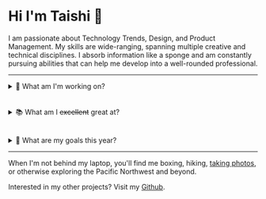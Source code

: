 # Hi I'm Taishi 🐨

I am passionate about Technology Trends, Design, and Product Management. My skills are wide-ranging, spanning multiple creative and technical disciplines. I absorb information like a sponge and am constantly pursuing abilities that can help me develop into a well-rounded professional.

<!-- <img src="https://github.com/taishiwalden/my-blog-starter/blob/fdf351d41cce25cf6dca52ac4afa0fe0af9fb4ef/src/posts/taishiwalden.jpeg"
     alt="Taishi Walden Image"
     style="border-radius: 5px;" /> -->

---

<details>
  <summary>🏡 What am I'm working on?</summary>

- Working as a `Business Consultant` at [Forum](https://forumsolutionsllc.com/)
- Building a `Website` called [Taishi's AI Repository](https://aitaishi.netlify.app/)
- Developing a `Mobile App` for my startup idea, [Mappa](https://master--mappanews.netlify.app/)

</details>
<br>
<br>

<details>
  <summary>📚 What am I <s>excellent</s> great at?</summary>

1. Project Management
2. Product Management
4. Digital Marketing
5. Data Visualization

| **_Technical Skills_** |  **_Art Tech_**  | **_Other Tools_** |
| ---------------------- | :--------------: | ----------------: |
| HTML, CSS, JS          |   Illustrator    |  Google Workspace |
| React                  |    Photoshop     |  Microsoft Office |
| Python                 | Figma & Adobe XD |       Data Studio |
| Heroku, Netlify, AWS   |      Canva       |  Google Analytics |

</details>
<br>
<br>

<details>
  <summary>🚧 What are my goals this year?</summary>

- [x] Go backpacking in the Olympic National Park
- [x] Travel around Eastern Europe
- [x] Complete FCC's [Responsive Web Design](https://www.freecodecamp.org/taishi) certification
- [x] Complete FCC's [Data Structures & Algorithms](https://www.freecodecamp.org/taishi) certification
- [ ] Complete FCC's [Front-End Development Libraries](https://www.freecodecamp.org/taishi) certification
- [ ] Build a full stack web application
- [x] Finish my internship at [Kahana](https://kahana.co/)
- [ ] Complete the N4 [JLPT Exam](https://www.jlpt.jp/e/certificate/)

</details>

---

When I'm not behind my laptop, you'll find me boxing, hiking, [taking photos](https://unsplash.com/@taishiwalden), or otherwise exploring the Pacific Northwest and beyond.

Interested in my other projects? Visit my [Github](https://github.com/taishiwalden).
